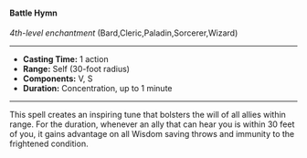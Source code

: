 #### Battle Hymn
*4th-level enchantment* (Bard,Cleric,Paladin,Sorcerer,Wizard)
___
- **Casting Time:** 1 action
- **Range:** Self (30-foot radius)
- **Components:** V, S
- **Duration:** Concentration, up to 1 minute
---
This spell creates an inspiring tune that bolsters the
will of all allies within range. For the duration,
whenever an ally that can hear you is within 30 feet
of you, it gains advantage on all Wisdom saving
throws and immunity to the frightened condition.
